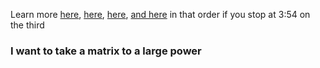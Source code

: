 Learn more [here](https://www.youtube.com/watch?v=O85OWBJ2ayo&t=194s), [here](https://www.youtube.com/watch?v=XkY2DOUCWMU), [here](https://www.youtube.com/watch?v=uQhTuRlWMxw&t=592s), [and here](https://www.youtube.com/watch?v=P2LTAUO1TdA) in that order if you stop at 3:54 on the third

### I want to take a matrix to a large power
